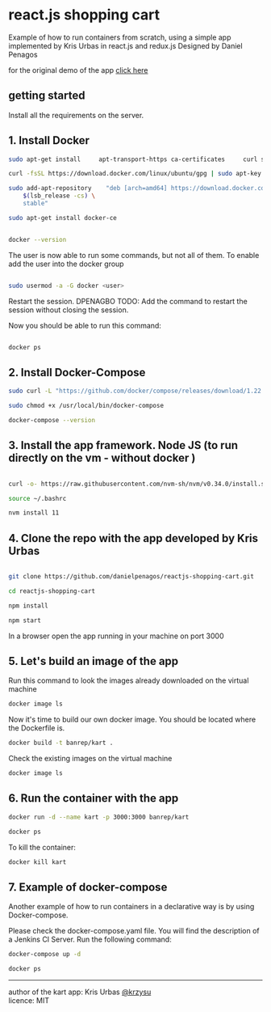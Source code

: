 # react.js shopping cart


Example of how to run containers from scratch, using a simple app implemented by Kris Urbas in react.js and redux.js 
Designed by Daniel Penagos

for the original demo of the app [click here](http://krzysu.github.io/reactjs-shopping-cart/)

## getting started

Install all the requirements on the server.

## 1. Install Docker

```sh
sudo apt-get install     apt-transport-https ca-certificates     curl software-properties-common

curl -fsSL https://download.docker.com/linux/ubuntu/gpg | sudo apt-key add -

sudo add-apt-repository    "deb [arch=amd64] https://download.docker.com/linux/ubuntu \
    $(lsb_release -cs) \
    stable"

sudo apt-get install docker-ce


docker --version

```

The user is now able to run some commands, but not all of them. To enable add the user into the docker group

```sh

sudo usermod -a -G docker <user>

```

Restart the session. 
DPENAGBO TODO: Add the command to restart the session without closing the session.

Now you should be able to run this command:
```sh

docker ps

```

## 2. Install Docker-Compose

```sh
sudo curl -L "https://github.com/docker/compose/releases/download/1.22.0/docker-compose-$(uname -s)-$(uname -m)" -o /usr/local/bin/docker-compose

sudo chmod +x /usr/local/bin/docker-compose

docker-compose --version

```

## 3. Install the app framework. Node JS (to run directly on the vm - without docker )

```sh

curl -o- https://raw.githubusercontent.com/nvm-sh/nvm/v0.34.0/install.sh | bash

source ~/.bashrc

nvm install 11

```

## 4. Clone the repo with the app developed by Kris Urbas

```sh

git clone https://github.com/danielpenagos/reactjs-shopping-cart.git

cd reactjs-shopping-cart

npm install

npm start

```

In a browser open the app running in your machine on port 3000

## 5. Let's build an image of the app

Run this command to look the images already downloaded on the virtual machine

```sh
docker image ls
```

Now it's time to build our own docker image. You should be located where the Dockerfile is. 

```sh
docker build -t banrep/kart .
```

Check the existing images on the virtual machine

```sh
docker image ls
```
## 6. Run the container with the app

```sh
docker run -d --name kart -p 3000:3000 banrep/kart

docker ps

```

To kill the container:


```sh
docker kill kart
```

## 7. Example of docker-compose

Another example of how to run containers in a declarative way is by using Docker-compose. 

Please check the docker-compose.yaml file. You will find the description of a Jenkins CI Server. Run the following command:

```sh
docker-compose up -d

docker ps
```

* * *

author of the kart app: Kris Urbas [@krzysu](https://twitter.com/krzysu)   
licence: MIT
